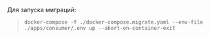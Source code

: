 Для запуска миграций: 
> ``docker-compose -f ./docker-compose.migrate.yaml --env-file ./apps/consumer/.env up --abort-on-container-exit``
